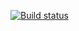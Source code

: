 [![Build status](https://ci.appveyor.com/api/projects/status/81h8sk18on15msx6?svg=true)](https://ci.appveyor.com/project/IlyaaIvanovv/gradlehw2)